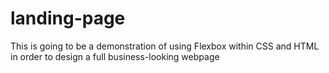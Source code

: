 # landing-page
This is going to be a demonstration of using Flexbox within CSS and HTML in order to design a full business-looking webpage